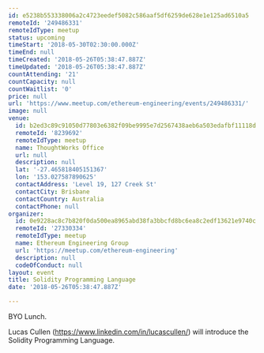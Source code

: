 ```yaml
---
id: e5238b553338006a2c4723eedef5082c586aaf5df6259de628e1e125ad6510a5
remoteId: '249486331'
remoteIdType: meetup
status: upcoming
timeStart: '2018-05-30T02:30:00.000Z'
timeEnd: null
timeCreated: '2018-05-26T05:38:47.887Z'
timeUpdated: '2018-05-26T05:38:47.887Z'
countAttending: '21'
countCapacity: null
countWaitlist: '0'
price: null
url: 'https://www.meetup.com/ethereum-engineering/events/249486331/'
image: null
venue:
  id: b2ed3c89c91050d77803e6382f09be9995e7d2567438aeb6a503edafbf11118d
  remoteId: '8239692'
  remoteIdType: meetup
  name: ThoughtWorks Office
  url: null
  description: null
  lat: '-27.465818405151367'
  lon: '153.027587890625'
  contactAddress: 'Level 19, 127 Creek St'
  contactCity: Brisbane
  contactCountry: Australia
  contactPhone: null
organizer:
  id: 0e9228ac8c7b820f0da500ea8965abd38fa3bbcfd8bc6ea8c2edf13621e9740c
  remoteId: '27330334'
  remoteIdType: meetup
  name: Ethereum Engineering Group
  url: 'https://meetup.com/ethereum-engineering'
  description: null
  codeOfConduct: null
layout: event
title: Solidity Programming Language
date: '2018-05-26T05:38:47.887Z'

---
```

<p>BYO Lunch.</p> <p>Lucas Cullen (<a href="https://www.linkedin.com/in/lucascullen/" class="linkified">https://www.linkedin.com/in/lucascullen/</a>) will introduce the Solidity Programming Language.</p>

